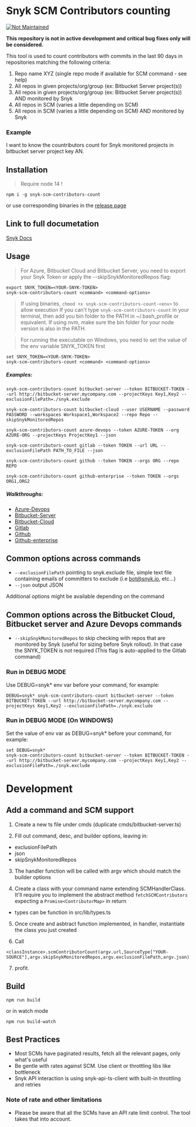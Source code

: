 # Snyk SCM Contributors counting
[![Not Maintained](https://img.shields.io/badge/Maintenance%20Level-Not%20Maintained-yellow.svg)](https://gist.github.com/cheerfulstoic/d107229326a01ff0f333a1d3476e068d)

**This repository is not in active development and critical bug fixes only will be considered.**

This tool is used to count contributors with commits in the last 90 days in repositories matching the following criteria:
1. Repo name XYZ (single repo mode if available for SCM command - see help)
2. All repos in given projects/org/group (ex: Bitbucket Server project(s))
3. All repos in given projects/org/group (ex: Bitbucket Server project(s)) AND monitored by Snyk
4. All repos in SCM (varies a little depending on SCM)
5. All repos in SCM (varies a little depending on SCM) AND monitored by Snyk
 
### Example
I want to know the countributors count for Snyk monitored projects in bitbucket server project key AN.

## Installation
> Require node 14 !

```
npm i -g snyk-scm-contributors-count
```
or use corresponding binaries in the [release page](https://github.com/snyk-tech-services/snyk-scm-contributors-count/releases)

## Link to full documetation
[Snyk Docs](https://docs.snyk.io/features/other-tools/snyk-scm-contributors-count-cli-tool)

## Usage

> For Azure, Bitbucket Cloud and Bitbucket Server, you need to export your Snyk Token or apply the --skipSnykMonitoredRepos flag:
```
export SNYK_TOKEN=<YOUR-SNYK-TOKEN>
snyk-scm-contributors-count <command> <command-options>
```
> If using binaries, `chmod +x snyk-scm-contributors-count-<env>` to allow execution
> If you can't type `snyk-scm-contributors-count` in your terminal, then add you bin folder to the PATH in ~/.bash_profile or equivalent.
> If using nvm, make sure the bin folder for your node version is also in the PATH.

> For running the executable on Windows, you need to set the value of the env variable SNYK_TOKEN first
```
set SNYK_TOKEN=<YOUR-SNYK-TOKEN>
snyk-scm-contributors-count <command> <command-options>
```


##### Examples: 
```
snyk-scm-contributors-count bitbucket-server --token BITBUCKET-TOKEN --url http://bitbucket-server.mycompany.com --projectKeys Key1,Key2 --exclusionFilePath=./snyk.exclude
```

```
snyk-scm-contributors-count bitbucket-cloud --user USERNAME --password PASSWORD --workspaces Workspace1,Workspace2 --repo Repo --skipSnykMonitoredRepos
```

```
snyk-scm-contributors-count azure-devops --token AZURE-TOKEN --org AZURE-ORG --projectKeys ProjectKey1 --json
```

```
snyk-scm-contributors-count gitlab --token TOKEN --url URL --exclusionFilePath PATH_TO_FILE --json
```

```
snyk-scm-contributors-count github --token TOKEN --orgs ORG --repo REPO
```
```
snyk-scm-contributors-count github-enterprise --token TOKEN --orgs ORG1,ORG2
```

##### Walkthroughs: 
- [Azure-Devops](./docs/azure-example.md)
- [Bitbucket-Server](./docs/bitbucket-server-example.md)
- [Bitbucket-Cloud](./docs/bitbucket-cloud-example.md)
- [Gitlab](./docs/gitlab-example.md)
- [Github](./docs/github-example.md)
- [Github-enterprise](./docs/github-enterprise-example.md)

## Common options across commands
- `--exclusionFilePath` pointing to snyk.exclude file, simple text file containing emails of committers to exclude (i.e bot@snyk.io, etc...)
- `--json` output JSON

Additional options might be available depending on the command

## Common options across the Bitbucket Cloud, Bitbucket server and Azure Devops commands
- `--skipSnykMonitoredRepos` to skip checking with repos that are monitored by Snyk (useful for sizing before Snyk rollout). In that case the SNYK_TOKEN is not required (This flag is auto-applied to the Gitlab command)

### Run in DEBUG MODE
Use DEBUG=snyk* env var before your command, for example:
```
DEBUG=snyk* snyk-scm-contributors-count bitbucket-server --token BITBUCKET-TOKEN --url http://bitbucket-server.mycompany.com --projectKeys Key1,Key2 --exclusionFilePath=./snyk.exclude
```

### Run in DEBUG MODE (On WINDOWS)
Set the value of env var as DEBUG=snyk*  before your command, for example:
```
set DEBUG=snyk* 
snyk-scm-contributors-count bitbucket-server --token BITBUCKET-TOKEN --url http://bitbucket-server.mycompany.com --projectKeys Key1,Key2 --exclusionFilePath=./snyk.exclude
```



# Development


## Add a command and SCM support

1. Create a new ts file under cmds (duplicate cmds/bitbucket-server.ts)

2. Fill out command, desc, and builder options, leaving in:
- exclusionFilePath
- json
- skipSnykMonitoredRepos

3. The handler function will be called with argv which should match the builder options

4. Create a class with your command name extending SCMHandlerClass.
It'll require you to implement the abstract method `fetchSCMContributors` expecting a `Promise<ContributorMap>` in return
- types can be function in src/lib/types.ts

5. Once create and asbtract function implemented, in handler, instantiate the class you just created

6. Call 
```
<classInstance>.scmContributorCount(argv.url,SourceType["YOUR-SOURCE"],argv.skipSnykMonitoredRepos,argv.exclusionFilePath,argv.json)
```

7. profit.

## Build
```
npm run build
```
or in watch mode
```
npm run build-watch
```

## Best Practices
- Most SCMs have paginated results, fetch all the relevant pages, only what's useful
- Be gentle with rates against SCM. Use client or throttling libs like bottleneck
- Snyk API interaction is using snyk-api-ts-client with built-in throttling and retries

### Note of rate and other limitations
- Please be aware that all the SCMs have an API rate limit control. The tool takes that into account.
